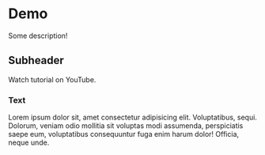 # Demo

Some description!


## Subheader

Watch tutorial on YouTube.


### Text

Lorem ipsum dolor sit, amet consectetur adipisicing elit. Voluptatibus, sequi. Dolorum, veniam odio mollitia sit voluptas modi assumenda, perspiciatis saepe eum, voluptatibus consequuntur fuga enim harum dolor! Officia, neque unde.